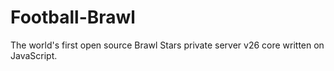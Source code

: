 # Football-Brawl
The world's first open source Brawl Stars private server v26 core written on JavaScript.
